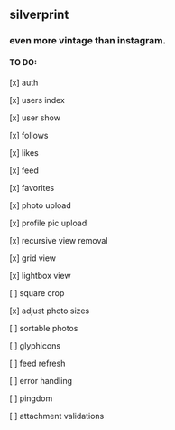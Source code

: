 ## silverprint

### even more vintage than instagram.

#### TO DO:

[x] auth

[x] users index

[x] user show

[x] follows

[x] likes

[x] feed

[x] favorites

[x] photo upload

[x] profile pic upload

[x] recursive view removal

[x] grid view

[x] lightbox view

[ ] square crop

[x] adjust photo sizes

[ ] sortable photos

[ ] glyphicons

[ ] feed refresh

[ ] error handling

[ ] pingdom

[ ] attachment validations